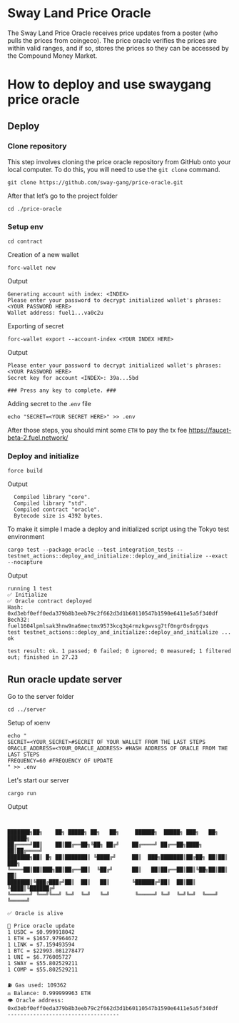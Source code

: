 # Sway Land Price Oracle
The Sway Land Price Oracle receives price updates from a poster (who pulls the prices from coingeco). The price oracle verifies the prices are within valid ranges, and if so, stores the prices so they can be accessed by the Compound Money Market.

# How to deploy and use swaygang price oracle

## Deploy
### Clone repository

This step involves cloning the price oracle repository from GitHub onto your local computer. To do this, you will need to use the `git clone` command.

`git clone https://github.com/sway-gang/price-oracle.git`

After that let’s go to the project folder

`cd ./price-oracle`

### Setup env
```
cd contract
```

Creation of a new wallet
```
forc-wallet new  
```

Output
```
Generating account with index: <INDEX>
Please enter your password to decrypt initialized wallet's phrases: <YOUR PASSWORD HERE>
Wallet address: fuel1...va0c2u
```

Exporting of secret
```
forc-wallet export --account-index <YOUR INDEX HERE>
```
Output
```
Please enter your password to decrypt initialized wallet's phrases: <YOUR PASSWORD HERE>
Secret key for account <INDEX>: 39a...5bd

### Press any key to complete. ###

```

Adding secret to the .`env` file
```
echo "SECRET=<YOUR SECRET HERE>" >> .env 
```

After those steps, you should mint some `ETH` to pay the tx fee
https://faucet-beta-2.fuel.network/

### Deploy and initialize

```
force build
```
Output
```
  Compiled library "core".
  Compiled library "std".
  Compiled contract "oracle".
  Bytecode size is 4392 bytes.
```

To make it simple I made a deploy and initialized script using the Tokyo test environment
```
cargo test --package oracle --test integration_tests -- testnet_actions::deploy_and_initialize::deploy_and_initialize --exact --nocapture 
```

Output
```
running 1 test
✅ Initialize
✅ Oracle contract deployed
Hash:   0xd3ebf0eff0eda379b8b3eeb79c2f662d3d1b60110547b1590e6411e5a5f340df
Bech32: fuel1604lpmlsak3hnw9na6mectmx9573kcq3q4rmzkgwvsg7tf0ngr0sdrgqvs
test testnet_actions::deploy_and_initialize::deploy_and_initialize ... ok

test result: ok. 1 passed; 0 failed; 0 ignored; 0 measured; 1 filtered out; finished in 27.23
```

## Run oracle update server
Go to the server folder
```
cd ../server
```

Setup of юenv
```
echo "
SECRET=<YOUR_SECRET>#SECRET OF YOUR WALLET FROM THE LAST STEPS
ORACLE_ADDRESS=<YOUR_ORACLE_ADDRESS> #HASH ADDRESS OF ORACLE FROM THE LAST STEPS
FREQUENCY=60 #FREQUENCY OF UPDATE
" >> .env 
```

Let's start our server
```
cargo run 
```
Output
```


███████╗██╗    ██╗ █████╗ ██╗   ██╗     ██████╗  █████╗ ███╗   ██╗ ██████╗ 
██╔════╝██║    ██║██╔══██╗╚██╗ ██╔╝    ██╔════╝ ██╔══██╗████╗  ██║██╔════╝ 
███████╗██║ █╗ ██║███████║ ╚████╔╝     ██║  ███╗███████║██╔██╗ ██║██║  ███╗
╚════██║██║███╗██║██╔══██║  ╚██╔╝      ██║   ██║██╔══██║██║╚██╗██║██║   ██║
███████║╚███╔███╔╝██║  ██║   ██║       ╚██████╔╝██║  ██║██║ ╚████║╚██████╔╝
╚══════╝ ╚══╝╚══╝ ╚═╝  ╚═╝   ╚═╝        ╚═════╝ ╚═╝  ╚═╝╚═╝  ╚═══╝ ╚═════╝                                                                         

✅ Oracle is alive

🪬 Price oracle update
1 USDC = $0.999918042
1 ETH = $1657.97964672
1 LINK = $7.159493594
1 BTC = $22993.081278477
1 UNI = $6.776005727
1 SWAY = $55.802529211
1 COMP = $55.802529211

⛽️ Gas used: 109362
⚖️ Balance: 0.999999963 ETH
👁 Oracle address: 0xd3ebf0eff0eda379b8b3eeb79c2f662d3d1b60110547b1590e6411e5a5f340df
-----------------------------------
```